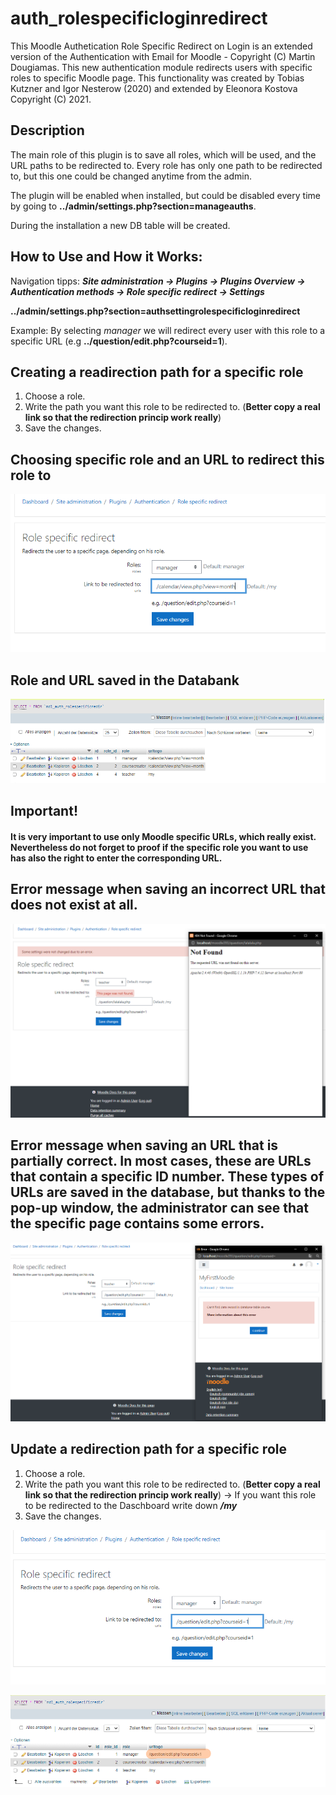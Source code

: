 # auth_rolespecificloginredirect

This Moodle Authetication Role Specific Redirect on Login is an extended version of the Authentication with Email for Moodle - Copyright (C) Martin Dougiamas. This new authentication module redirects users with specific roles to specific Moodle page. This functionality was created by Tobias Kutzner and Igor Nesterow (2020) and extended by Eleonora Kostova Copyright (C) 2021.

## Description

The main role of this plugin is to save all roles, which will be used, and the URL paths to be redirected to. Every role has only one path to be redirected to, but this one could be changed anytime from the admin.

The plugin will be enabled when installed, but could be disabled every time by going to **../admin/settings.php?section=manageauths**.

During the installation a new DB table will be created. 


## How to Use and How it Works:

Navigation tipps: ***Site administration -> Plugins -> Plugins Overview -> Authentication methods -> Role specific redirect -> Settings***

**../admin/settings.php?section=authsettingrolespecificloginredirect**



Example: By selecting *manager* we will redirect every user with this role to a specific URL (e.g **../question/edit.php?courseid=1**).

## Creating a readirection path for a specific role

1. Choose a role.
2. Write the path you want this role to be redirected to. (**Better copy a real link so that the redirection princip work really**)
3. Save the changes.


## Choosing specific role and an URL to redirect this role to
![](choose_role_and_link.PNG)

## Role and URL saved in the Databank
![](saved_in_DB.PNG)



## **Important!** 

#### It is very important to use only Moodle specific URLs, which really exist. Nevertheless do not forget to proof if the specific role you want to use has also the right to enter the corresponding URL.

## Error message when saving an incorrect URL that does not exist at all.
![](saving_incorrect_link.PNG)



## Error message when saving an URL that is partially correct. In most cases, these are URLs that contain a specific ID number. These types of URLs are saved in the database, but thanks to the pop-up window, the administrator can see that the specific page contains some errors.
![](saving_party_incorrect_links.PNG)


## Update a redirection path for a specific role
1. Choose a role.
2. Write the path you want this role to be redirected to. (**Better copy a real link so that the redirection princip work really**)
   -> If you want this role to be redirected to the Daschboard write down ***/my***
3. Save the changes.

![](save_manager_role.PNG)

![](update_manager_role_marked.PNG)
